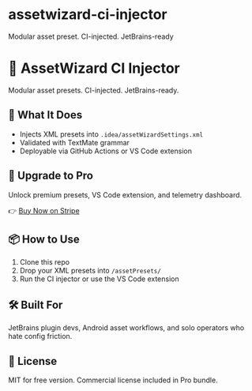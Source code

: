 # assetwizard-ci-injector
Modular asset preset. CI-injected. JetBrains-ready
# 🚀 AssetWizard CI Injector

Modular asset presets. CI-injected. JetBrains-ready.

## 🧩 What It Does
- Injects XML presets into `.idea/assetWizardSettings.xml`
- Validated with TextMate grammar
- Deployable via GitHub Actions or VS Code extension

## 💸 Upgrade to Pro
Unlock premium presets, VS Code extension, and telemetry dashboard.

👉 [Buy Now on Stripe](https://buy.stripe.com/a1a8wP98Pd3zcoocV6efc0b)

## 📦 How to Use
1. Clone this repo
2. Drop your XML presets into `/assetPresets/`
3. Run the CI injector or use the VS Code extension

## 🛠️ Built For
JetBrains plugin devs, Android asset workflows, and solo operators who hate config friction.

## 📣 License
MIT for free version. Commercial license included in Pro bundle.
